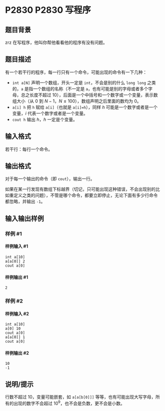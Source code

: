 # P2830 P2830 写程序

## 题目背景

zrz 在写程序，他叫你帮他看看他的程序有没有问题。

## 题目描述

有一个若干行的程序，每一行只有一个命令，可能出现的命令有一下几种：

- `int a[N]` 声明一个数组，开头一定是 `int`，不会是别的什么 `long long` 之类的，`a` 是指一个数组的名称（不一定是 `a`，也有可能是别的字母或者多个字母，总之长度不超过 $10$），后面是一个中括号和一个数字或一个变量，表示数组大小（从 $0$ 到 $N-1$，$N\le100$），数组声明之后里面的数均为 $0$。
- `a[i] h` 把 `h` 赋给 `a[i]`（也就是 `a[i]=h`），同样 $h$ 可能是一个数字或者是一个变量，$i$ 代表一个数字或者是一个变量。
- `cout h` 输出 $h$，$h$ 一定是个变量。

## 输入格式

若干行：每行一个命令。

## 输出格式

对于每一个输出的命令（即 `cout`），输出一行。

如果在某一行发现有数组下标越界（切记，只可能出现这种错误，不会出现别的比如重定义之类的问题），不管是哪个命令，都要立即停止，无论下面有多少行命令都忽略，并输出 `-1`。

## 输入输出样例

### 样例 #1

#### 样例输入 #1

```
int a[10]
a[a[0]] 2
cout a[0]
```

#### 样例输出 #1

```
2
```

### 样例 #2

#### 样例输入 #2

```
int a[10]
a[0] 10
cout a[0]
a[a[0]] 1
cout a[0]
```

#### 样例输出 #2

```
10
-1
```

## 说明/提示

行数不超过 $10$，变量可能嵌套，如 `a[a[b[0]]]` 等等，也有可能出现大写字母，所有的出现的数字不会超过 $10^9$，也不会是负数，更不会是小数。
